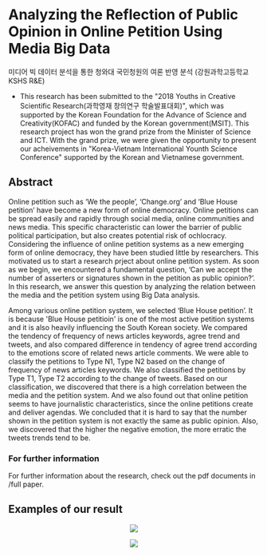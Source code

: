 # Analyzing the Reflection of Public Opinion in Online Petition Using Media Big Data
미디어 빅 데이터 분석을 통한 청와대 국민청원의 여론 반영 분석 (강원과학고등학교 KSHS R&E)

- This research has been submitted to the "2018 Youths in Creative Scientific Research(과학영재 창의연구 학술발표대회)", which was supported by the Korean Foundation for the Advance of Science and Creativity(KOFAC) and funded by the Korean government(MSIT). This research project has won the grand prize from the Minister of Science and ICT. With the grand prize, we were given the opportunity to present our acheivements in "Korea-Vietnam International Younth Science Conference" supported by the Korean and Vietnamese government. 

## Abstract

Online petition such as ‘We the people’, ‘Change.org’ and ‘Blue House petition’ have become a new form of online democracy. Online petitions can be spread easily and rapidly through social media, online communities and news media. This specific characteristic can lower the barrier of public political participation, but also creates potential risk of ochlocracy. Considering the influence of online petition systems as a new emerging form of online democracy, they have been studied little by researchers. This motivated us to start a research prject about online petition system. As soon as we begin, we encountered a fundamental question, ‘Can we accept the number of asserters or signatures shown in the petition as public opinion?’. In this research, we answer this question by analyzing the relation between the media and the petition system using Big Data analysis. 

Among various online petition system, we selected ‘Blue House petition’. It is because 'Blue House petitioin' is one of the most active petition systems and it is also heavily influencing the South Korean society. We compared the tendency of frequency of news articles keywords, agree trend and tweets, and also compared difference in tendency of agree trend according to the emotions score of related news article comments. We were able to classify the petitions to Type N1, Type N2 based on the change of frequency of news articles keywords. We also classified the petitions by Type T1, Type T2 according to the change of tweets. Based on our classification, we discovered that there is a high correlation between the media and the petition system. And we also found out that online petition seems to have journalistic characteristics, since the online petitions create and deliver agendas. We concluded that it is hard to say that the number shown in the petition system is not exactly the same as public opinion. Also, we discovered that the higher the negative emotion, the more erratic the tweets trends tend to be.

### For further information
For further information about the research, check out the pdf documents in /full paper.


## Examples of our result

<p align="center">
  <img src="https://user-images.githubusercontent.com/19422758/103363495-91036700-4afe-11eb-9255-95e16f5dc26f.png" />
<p/>

<p align="center">
  <img src="https://user-images.githubusercontent.com/19422758/103363191-d7a49180-4afd-11eb-9e05-b0cf9451608f.png" />
<p/>


